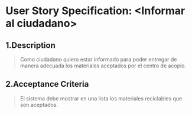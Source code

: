 # User Story Specification: <Informar al ciudadano\>

## 1.Description

>Como ciudadano quiero estar informado para poder entregar de manera adecuada los materiales aceptados por el centro de acopio.

## 2.Acceptance Criteria

>El sistema debe mostrar en una lista los materiales reciclables que son aceptados.